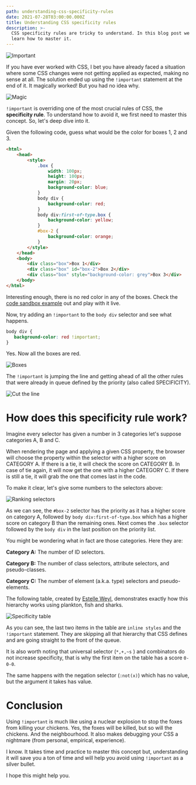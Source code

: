 ```yaml
---
path: understanding-css-specificity-rules
date: 2021-07-28T03:00:00.000Z
title: Understanding CSS specificity rules
description: >-
  CSS specificity rules are tricky to understand. In this blog post we will
  learn how to master it.
---
```

![Important](/assets/important.png "CSS specificity rules are tricky to understand. In this blog post we will learn how to master it.")

If you have ever worked with CSS, I bet you have already faced a situation where some CSS changes were not getting applied as expected, making no sense at all. The solution ended up using the `!important` statement at the end of it. It magically worked! But you had no idea why.

![Magic](/assets/magic.gif)

`!important` is overriding one of the most crucial rules of CSS, the **specificity rule**. To understand how to avoid it, we first need to master this concept. So, let's deep dive into it.

Given the following code, guess what would be the color for boxes 1, 2 and 3.

```html
<html>
    <head>
        <style>
            .box {
                width: 100px;
                height: 100px;
                margin: 20px;
                background-color: blue;
            }
            body div {
                background-color: red;
            }
            body div:first-of-type.box {
                background-color: yellow;
            }
            #box-2 {
                background-color: orange;
            }
        </style>
    </head>
    <body>
        <div class="box">Box 1</div>
        <div class="box" id="box-2">Box 2</div>
        <div class="box" style="background-color: grey">Box 3</div>
    </body>
</html>
```

Interesting enough, there is no red color in any of the boxes. Check the [code sandbox example](https://codesandbox.io/s/blue-sun-s8vcv?file=/index.html) out and play with it live.

Now, try adding an `!important` to the `body div` selector and see what happens.

```css
body div {
   background-color: red !important;
}
```

Yes. Now all the boxes are red. 

![Boxes](/assets/screen-shot-2021-06-30-at-12.37.46-pm.png)

The `!important` is jumping the line and getting ahead of all the other rules that were already in queue defined by the priority (also called SPECIFICITY).

![Cut the line](/assets/cuting-line.gif)

# How does this specificity rule work?

Imagine every selector has given a number in 3 categories let's suppose categories A, B and C.

When rendering the page and applying a given CSS property, the browser will choose the property within the selector with a higher score on CATEGORY A. If there is a tie, it will check the score on CATEGORY B. In case of tie again, it will now get the one with a higher CATEGORY C. If there is still a tie, it will grab the one that comes last in the code.

To make it clear, let's give some numbers to the selectors above:

![Ranking selectors](/assets/screen-shot-2021-06-30-at-1.33.55-pm.png)

As we can see, the `#box-2` selector has the priority as it has a higher score on category A, followed by `body div:first-of-type.box` which has a higher score on category B than the remaining ones. Next comes the `.box` selector followed by the `body div` in the last position on the priority list.

You might be wondering what in fact are those categories. Here they are:

**Category A:** The number of ID selectors.

**Category B:** The number of class selectors, attribute selectors, and pseudo-classes.

**Category C:** The number of element (a.k.a. type) selectors and pseudo-elements.

The following table, created by [Estelle Weyl](https://estelle.github.io/CSS/selectors/specificity.html#slide3), demonstrates exactly how this hierarchy works using plankton, fish and sharks.

![Specificity table](/assets/screen-shot-2021-06-30-at-1.52.03-pm.png)

As you can see, the last two items in the table are `inline styles` and the `!important` statement. They are skipping all that hierarchy that CSS defines and are going straight to the front of the queue.

It is also worth noting that universal selector (`*,+,~s` ) and combinators do not increase specificity, that is why the first item on the table has a score `0-0-0`.

The same happens with the negation selector (`:not(x)`) which has no value, but the argument it takes has value.

# Conclusion

Using `!important` is much like using a nuclear explosion to stop the foxes from killing your chickens. Yes, the foxes will be killed, but so will the chickens. And the neighbourhood. It also makes debugging your CSS a nightmare (from personal, empirical, experience).

I know. It takes time and practice to master this concept but, understanding it will save you a ton of time and will help you avoid using `!important` as a silver bullet.

I hope this might help you.

